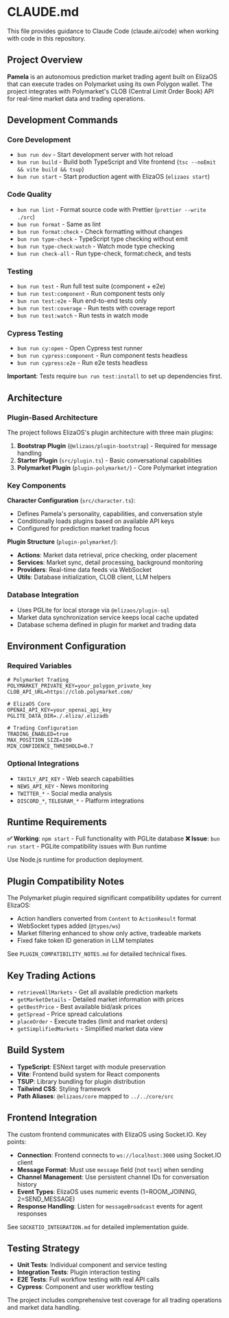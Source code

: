 # CLAUDE.md

This file provides guidance to Claude Code (claude.ai/code) when working with code in this repository.

## Project Overview

**Pamela** is an autonomous prediction market trading agent built on ElizaOS that can execute trades on Polymarket using its own Polygon wallet. The project integrates with Polymarket's CLOB (Central Limit Order Book) API for real-time market data and trading operations.

## Development Commands

### Core Development
- `bun run dev` - Start development server with hot reload
- `bun run build` - Build both TypeScript and Vite frontend (`tsc --noEmit && vite build && tsup`)
- `bun run start` - Start production agent with ElizaOS (`elizaos start`)

### Code Quality
- `bun run lint` - Format source code with Prettier (`prettier --write ./src`)
- `bun run format` - Same as lint
- `bun run format:check` - Check formatting without changes
- `bun run type-check` - TypeScript type checking without emit
- `bun run type-check:watch` - Watch mode type checking
- `bun run check-all` - Run type-check, format:check, and tests

### Testing
- `bun run test` - Run full test suite (component + e2e)
- `bun run test:component` - Run component tests only
- `bun run test:e2e` - Run end-to-end tests only
- `bun run test:coverage` - Run tests with coverage report
- `bun run test:watch` - Run tests in watch mode

### Cypress Testing
- `bun run cy:open` - Open Cypress test runner
- `bun run cypress:component` - Run component tests headless
- `bun run cypress:e2e` - Run e2e tests headless

**Important**: Tests require `bun run test:install` to set up dependencies first.

## Architecture

### Plugin-Based Architecture
The project follows ElizaOS's plugin architecture with three main plugins:

1. **Bootstrap Plugin** (`@elizaos/plugin-bootstrap`) - Required for message handling
2. **Starter Plugin** (`src/plugin.ts`) - Basic conversational capabilities  
3. **Polymarket Plugin** (`plugin-polymarket/`) - Core Polymarket integration

### Key Components

**Character Configuration** (`src/character.ts`):
- Defines Pamela's personality, capabilities, and conversation style
- Conditionally loads plugins based on available API keys
- Configured for prediction market trading focus

**Plugin Structure** (`plugin-polymarket/`):
- **Actions**: Market data retrieval, price checking, order placement
- **Services**: Market sync, detail processing, background monitoring
- **Providers**: Real-time data feeds via WebSocket
- **Utils**: Database initialization, CLOB client, LLM helpers

### Database Integration
- Uses PGLite for local storage via `@elizaos/plugin-sql`
- Market data synchronization service keeps local cache updated
- Database schema defined in plugin for market and trading data

## Environment Configuration

### Required Variables
```env
# Polymarket Trading
POLYMARKET_PRIVATE_KEY=your_polygon_private_key
CLOB_API_URL=https://clob.polymarket.com/

# ElizaOS Core
OPENAI_API_KEY=your_openai_api_key
PGLITE_DATA_DIR=./.eliza/.elizadb

# Trading Configuration  
TRADING_ENABLED=true
MAX_POSITION_SIZE=100
MIN_CONFIDENCE_THRESHOLD=0.7
```

### Optional Integrations
- `TAVILY_API_KEY` - Web search capabilities
- `NEWS_API_KEY` - News monitoring
- `TWITTER_*` - Social media analysis
- `DISCORD_*`, `TELEGRAM_*` - Platform integrations

## Runtime Requirements

**✅ Working**: `npm start` - Full functionality with PGLite database
**❌ Issue**: `bun run start` - PGLite compatibility issues with Bun runtime

Use Node.js runtime for production deployment.

## Plugin Compatibility Notes

The Polymarket plugin required significant compatibility updates for current ElizaOS:
- Action handlers converted from `Content` to `ActionResult` format
- WebSocket types added (`@types/ws`)
- Market filtering enhanced to show only active, tradeable markets
- Fixed fake token ID generation in LLM templates

See `PLUGIN_COMPATIBILITY_NOTES.md` for detailed technical fixes.

## Key Trading Actions

- `retrieveAllMarkets` - Get all available prediction markets
- `getMarketDetails` - Detailed market information with prices
- `getBestPrice` - Best available bid/ask prices
- `getSpread` - Price spread calculations
- `placeOrder` - Execute trades (limit and market orders)
- `getSimplifiedMarkets` - Simplified market data view

## Build System

- **TypeScript**: ESNext target with module preservation
- **Vite**: Frontend build system for React components
- **TSUP**: Library bundling for plugin distribution  
- **Tailwind CSS**: Styling framework
- **Path Aliases**: `@elizaos/core` mapped to `../../core/src`

## Frontend Integration

The custom frontend communicates with ElizaOS using Socket.IO. Key points:

- **Connection**: Frontend connects to `ws://localhost:3000` using Socket.IO client
- **Message Format**: Must use `message` field (not `text`) when sending
- **Channel Management**: Use persistent channel IDs for conversation history
- **Event Types**: ElizaOS uses numeric events (1=ROOM_JOINING, 2=SEND_MESSAGE)
- **Response Handling**: Listen for `messageBroadcast` events for agent responses

See `SOCKETIO_INTEGRATION.md` for detailed implementation guide.

## Testing Strategy

- **Unit Tests**: Individual component and service testing
- **Integration Tests**: Plugin interaction testing
- **E2E Tests**: Full workflow testing with real API calls
- **Cypress**: Component and user workflow testing

The project includes comprehensive test coverage for all trading operations and market data handling.